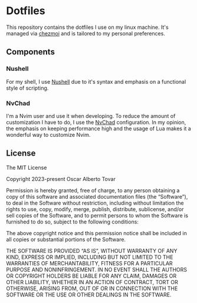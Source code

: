 # Dotfiles

This repository contains the dotfiles I use on my linux machine. It's
managed via [chezmoi](https://chezmoi.io) and is tailored to my personal
preferences.

## Components

### Nushell

For my shell, I use [Nushell](https://www.nushell.sh) due to it's syntax
and emphasis on a functional style of scripting.

### NvChad

I'm a Nvim user and use it when developing. To reduce the amount of customization
I have to do, I use the [NvChad](https://nvchad.com) configuration. In my opinion,
the emphasis on keeping performance high and the usage of Lua makes it a wonderful
way to customize Nvim.

## License

The MIT License

Copyright 2023-present Oscar Alberto Tovar

Permission is hereby granted, free of charge, to any person obtaining a copy of this software and associated documentation files (the “Software”), to deal in the Software without restriction, including without limitation the rights to use, copy, modify, merge, publish, distribute, sublicense, and/or sell copies of the Software, and to permit persons to whom the Software is furnished to do so, subject to the following conditions:

The above copyright notice and this permission notice shall be included in all copies or substantial portions of the Software.

THE SOFTWARE IS PROVIDED “AS IS”, WITHOUT WARRANTY OF ANY KIND, EXPRESS OR IMPLIED, INCLUDING BUT NOT LIMITED TO THE WARRANTIES OF MERCHANTABILITY, FITNESS FOR A PARTICULAR PURPOSE AND NONINFRINGEMENT. IN NO EVENT SHALL THE AUTHORS OR COPYRIGHT HOLDERS BE LIABLE FOR ANY CLAIM, DAMAGES OR OTHER LIABILITY, WHETHER IN AN ACTION OF CONTRACT, TORT OR OTHERWISE, ARISING FROM, OUT OF OR IN CONNECTION WITH THE SOFTWARE OR THE USE OR OTHER DEALINGS IN THE SOFTWARE.


